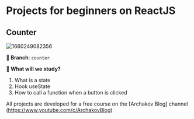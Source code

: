 # Projects for beginners on ReactJS

## Counter

![1660249082356](https://user-images.githubusercontent.com/12086860/184235207-2d20299a-0b9a-40e6-acf7-be582f6ecbfe.png)

**🌿 Branch**: `counter`

**👀 What will we study?**

1. What is a state
2. Hook useState
3. How to call a function when a button is clicked

All projects are developed for a free course on the [Archakov Blog] channel (https://www.youtube.com/c/ArchakovBlog)
